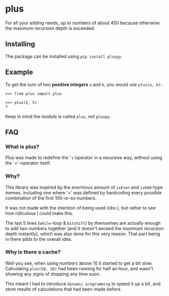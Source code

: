 # plus
For all your adding needs, up to numbers of about 450 because otherwise the maximum recursion depth is exceeded.

## Installing

The package can be installed using `pip install pluspy`.

## Example

To get the sum of two **positive integers** `a` and `b`, you would use `plus(a, b)`:

```
>>> from plus import plus

>>> plus(2, 5)
7
```

Keep in mind the module is called `plus`, _not_ `pluspy`.

## FAQ

### What is plus?
Plus was made to redefine the '+'operator in a recursive way, without using the '+'-operator itself.

### Why?
This library was inspired by the enormous amount of `isEven` and `isOdd`-type memes, including one where '+' was defined by hardcoding every possible combination of the first 100-or-so numbers.

It was not made with the intention of being used (obv.), but rather to see how ridiculous I could make this.

The last 5 lines (`while`-loop & `bitshift`) by themselves are actually enough to add two numbers together (and it doesn't exceed the maximum recursion depth instantly), which was also done for this very reason. That part being in there adds to the overall idea.

### Why is there a cache?
Well you see, when using numbers above 10 it started to get a bit slow. Calculating `plus(50, 20)` had been running for half an hour, and wasn't showing any signs of stopping any time soon.

This meant I had to introduce `dynamic programming` to speed it up a bit, and store results of calculations that had been made before.